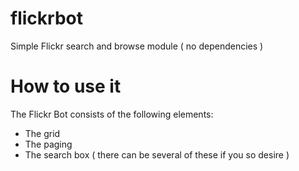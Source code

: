 flickrbot
=========

Simple Flickr search and browse module ( no dependencies )

How to use it
=========

The Flickr Bot consists of the following elements:

- The grid
- The paging
- The search box ( there can be several of these if you so desire )